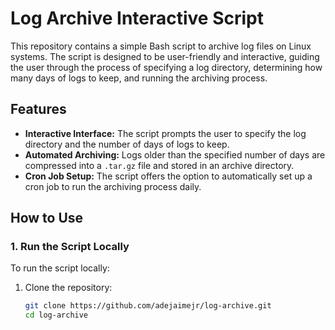 # Log Archive Interactive Script

This repository contains a simple Bash script to archive log files on Linux systems. The script is designed to be user-friendly and interactive, guiding the user through the process of specifying a log directory, determining how many days of logs to keep, and running the archiving process.

## Features

- **Interactive Interface:** The script prompts the user to specify the log directory and the number of days of logs to keep.
- **Automated Archiving:** Logs older than the specified number of days are compressed into a `.tar.gz` file and stored in an archive directory.
- **Cron Job Setup:** The script offers the option to automatically set up a cron job to run the archiving process daily.

## How to Use

### 1. Run the Script Locally

To run the script locally:

1. Clone the repository:
   ```bash
   git clone https://github.com/adejaimejr/log-archive.git
   cd log-archive
